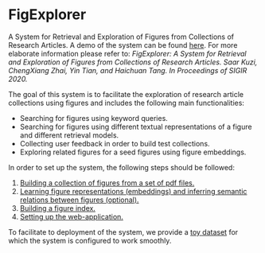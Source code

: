 # FigExplorer
A System for Retrieval and Exploration of Figures from Collections of Research Articles.
A demo of the system can be found [here](http://figuresearch.web.illinois.edu/).
For more elaborate information please refer to:
*FigExplorer: A System for Retrieval and Exploration of Figures from Collections of Research Articles. Saar Kuzi, ChengXiang Zhai, Yin Tian, and Haichuan Tang. In Proceedings of SIGIR 2020.*


The goal of this system is to facilitate the exploration of research article collections using figures and includes the following main functionalities:

* Searching for figures using keyword queries.
* Searching for figures using different textual representations of a figure and different retrieval models.
* Collecting user feedback in order to build test collections.
* Exploring related figures for a seed figures using figure embeddings.

In order to set up the system, the following steps should be followed:
1. [Building a collection of figures from a set of pdf files.](https://github.com/saarku/fig-explorer/tree/master/pre-processing)
2. [Learning figure representations (embeddings) and inferring semantic relations between figures (optional).](https://github.com/saarku/fig-explorer/tree/master/figure-embeddings)
3. [Building a figure index.](https://github.com/saarku/fig-explorer/tree/master/lucene-server)
4. [Setting up the web-application.](https://github.com/saarku/fig-explorer/tree/master/web-application)

To facilitate to deployment of the system, we provide a [toy dataset](https://github.com/saarku/fig-explorer/tree/master/small_dataset) for which the system is configured to work smoothly.
